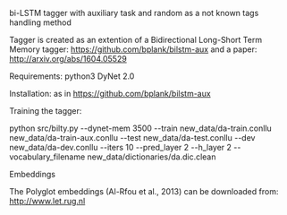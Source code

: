 bi-LSTM tagger with auxiliary task and random as a not known tags handling method

Tagger is created as an extention of a Bidirectional Long-Short Term Memory tagger: https://github.com/bplank/bilstm-aux
and a paper: http://arxiv.org/abs/1604.05529

Requirements: 
    python3
    DyNet 2.0

Installation: as in https://github.com/bplank/bilstm-aux

Training the tagger:

python src/bilty.py --dynet-mem 3500 --train new_data/da-train.conllu new_data/da-train-aux.conllu --test new_data/da-test.conllu --dev new_data/da-dev.conllu --iters 10 --pred_layer 2 --h_layer 2 --vocabulary_filename new_data/dictionaries/da.dic.clean

Embeddings

The Polyglot embeddings (Al-Rfou et al., 2013) can be downloaded from: http://www.let.rug.nl
